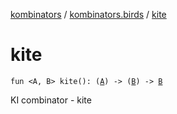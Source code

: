 [kombinators](../index.md) / [kombinators.birds](index.md) / [kite](./kite.md)

# kite

`fun <A, B> kite(): (`[`A`](kite.md#A)`) -> (`[`B`](kite.md#B)`) -> `[`B`](kite.md#B)

KI combinator - kite

